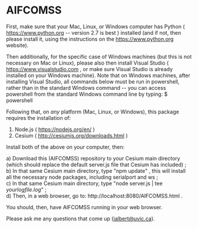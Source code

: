 # AIFCOMSS

First, make sure that your Mac, Linux, or Windows computer has Python ( https://www.python.org -- version 2.7 is best ) installed (and if not, then please install it, using the instructions on the https://www.python.org website). <br>

Then additionally, for the specific case of Windows machines (but this is not necessary on Mac or Linux), please also then install Visual Studio ( https://www.visualstudio.com , or make sure Visual Studio is already installed on your Windows machine). Note that on Windows machines, after installing Visual Studio, all commands below must be run in powershell, rather than in the standard Windows command -- you can access powershell from the standard Windows command line by typing: $ powershell<br>

Following that, on <i>any</i> platform (Mac, Linux, or Windows), this package requires the installation of: <br>

 1) Node.js ( https://nodejs.org/en/ ) <br>
 2) Cesium ( http://cesiumjs.org/downloads.html ) <br>

Install both of the above on your computer, then: <br>

 a) Download this (AIFCOMSS) repository to your Cesium main directory (which should replace the default server.js file that Cesium has included) ; <br>
 b) In that same Cesium main directory, type  "npm update" , this will install all the necessary node packages, including serialport and ws ; <br>
 c) In that same Cesium main directory, type  "node server.js | tee <i>yourlogfile.log</i>" ; <br>
 d) Then, in a web browser, go to:  http://localhost:8080/AIFCOMSS.html . <br>

You should, then, have AIFCOMSS running in your web browser. <br>

Please ask me any questions that come up (jalbert@uvic.ca).

